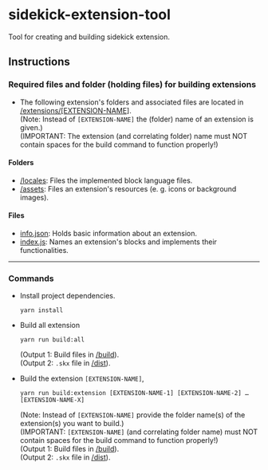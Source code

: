 # sidekick-extension-tool
Tool for creating and building sidekick extension.

## Instructions
### Required files and folder (holding files) for building extensions 
- The following extension's folders and associated files are located in <a href="https://github.com/Menersar/sidekick-extension-tool/tree/main/extensions/example-extension"> /extensions/[EXTENSION-NAME]<a/>. <br/>
(Note: Instead of `[EXTENSION-NAME]` the (folder) name of an extension is given.) <br/>
(IMPORTANT: The extension (and correlating folder) name must NOT contain spaces for the build command to function properly!) 

#### Folders
- <a href="https://github.com/Menersar/sidekick-extension-tool/tree/main/extensions/example-extension/locales">/locales<a/>: Files the implemented block language files.
- <a href="https://github.com/Menersar/sidekick-extension-tool/tree/main/extensions/example-extension/assets">/assets<a/>: Files an extension's resources (e. g. icons or background images).

#### Files
- <a href="https://github.com/Menersar/sidekick-extension-tool/tree/main/extensions/example-extension/info.json">info.json<a/>: Holds basic information about an extension.
- <a href="https://github.com/Menersar/sidekick-extension-tool/tree/main/extensions/example-extension/index.js">index.js<a/>: Names an extension's blocks and implements their functionalities.

---

### Commands
- Install project dependencies. 
  ```console
  yarn install
  ```
- Build all extension
  ```console
  yarn run build:all
  ```
  (Output 1: Build files in <a href="https://github.com/Menersar/sidekick-extension-tool/tree/main/extensions/example-extension/build">/build<a/>). <br/>
  (Output 2: `.skx` file in <a href="https://github.com/Menersar/sidekick-extension-tool/tree/main/extensions/example-extension/dist">/dist<a/>).

- Build the extension `[EXTENSION-NAME]`, 
  ```console
  yarn run build:extension [EXTENSION-NAME-1] [EXTENSION-NAME-2] … [EXTENSION-NAME-X]
  ``` 
  (Note: Instead of `[EXTENSION-NAME]` provide the folder name(s) of the extension(s) you want to build.) <br/>
  (IMPORTANT: `[EXTENSION-NAME]` (and correlating folder name) must NOT contain spaces for the build command to function properly!) <br/>
  (Output 1: Build files in <a href="https://github.com/Menersar/sidekick-extension-tool/tree/main/extensions/example-extension/build">/build<a/>). <br/>
  (Output 2: `.skx` file in <a href="https://github.com/Menersar/sidekick-extension-tool/tree/main/extensions/example-extension/dist">/dist<a/>).

